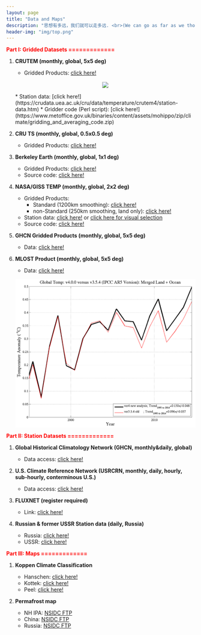 ```yaml
---
layout: page
title: "Data and Maps"
description: "思想有多远，我们就可以走多远. <br>(We can go as far as we thought)"
header-img: "img/top.png"
---
```


<span style="color:red">**Part I: Gridded Datasets =============**</span>

1. **CRUTEM (monthly, global, 5x5 deg)**

	* Gridded Products: [click here!](https://crudata.uea.ac.uk/cru/data/temperature/)
	<center>
    <p><img src="https://www.metoffice.gov.uk/hadobs/hadcrut4/data/current/web_figures/anomalies.png" align="center"></p>
	</center>
	* Station data: [click here!](https://crudata.uea.ac.uk/cru/data/temperature/crutem4/station-data.htm)
	* Gridder code (Perl script): [click here!](https://www.metoffice.gov.uk/binaries/content/assets/mohippo/zip/climate/gridding_and_averaging_code.zip)

1.	**CRU TS (monthly, global, 0.5x0.5 deg)**
	
	* Gridded Products: [click here!](https://crudata.uea.ac.uk/cru/data/hrg/)

1.	**Berkeley Earth (monthly, global, 1x1 deg)**

	* Gridded Products: [click here!](http://berkeleyearth.org/data/)
	* Source code: [click here!](http://berkeleyearth.org/analysis-code/)

1. **NASA/GISS TEMP (monthly, global, 2x2 deg)**

	* Gridded Products:
		* Standard (1200km smoothing): [click here!](https://data.giss.nasa.gov/pub/gistemp/gistemp1200_ERSSTv5.nc.gz)
		* non-Standard (250km smoothing, land only): [click here!](https://data.giss.nasa.gov/pub/gistemp/gistemp250.nc.gz)
	* Station data: [click here!](https://data.giss.nasa.gov/gistemp/stdata/v3.mean_GISS_homogenized.zip) or [click here for visual selection](https://data.giss.nasa.gov/gistemp/stdata/)
	* Source code: [click here!](https://data.giss.nasa.gov/gistemp/sources_v3/)

1. **GHCN Gridded Products (monthly, global, 5x5 deg)**

	* Data: [click here!](https://www.ncdc.noaa.gov/temp-and-precip/ghcn-gridded-products/)

1. **MLOST Product (monthly, global, 5x5 deg)**

	* Data: [click here!]()
	<center>
    <p><img src="img/global-temperature-anomaly-time-series-and-trends.png" align="center"></p>
	</center>
	
<span style="color:red">**Part II: Station Datasets =============**</span>

1.	**Global Historical Climatology Network (GHCN, monthly&daily, global)**

	* Data access: [click here!](https://www.ncdc.noaa.gov/data-access/land-based-station-data/land-based-datasets/global-historical-climatology-network-ghcn)

1.	**U.S. Climate Reference Network (USRCRN, monthly, daily, hourly, sub-hourly, conterminous U.S.)**

	* Data access: [click here!](https://www.ncdc.noaa.gov/crn/qcdatasets.html)

1.	**FLUXNET (register required)**

	* Link: [click here!](http://fluxnet.fluxdata.org/data/)

1.	**Russian & former USSR Station data (daily, Russia)**

	* Russia: [click here!](http://cdiac.ess-dive.lbl.gov/ftp/russia_daily/)
	* USSR: [click here!](http://cdiac.ess-dive.lbl.gov/ftp/ndp040/)
	
<span style="color:red">**Part III: Maps =============**

1. **Koppen Climate Classification**
	
	* Hanschen: [click here!](http://hanschen.org/koppen/)
	* Kottek: [click here!](http://koeppen-geiger.vu-wien.ac.at/present.htm)
	* Peel: [click here!](https://www.hydrol-earth-syst-sci.net/11/1633/2007/hess-11-1633-2007-supplement.zip)
	
1. **Permafrost map**

	* NH IPA: [NSIDC FTP](ftp://sidads.colorado.edu/pub/DATASETS/fgdc/ggd318_map_circumarctic/)
	* China: [NSIDC FTP](ftp://sidads.colorado.edu/pub/DATASETS/fgdc/ggd603_pf_maps_china/)
	* Russia: [NSIDC FTP](ftp://sidads.colorado.edu/pub/DATASETS/fgdc/ggd600_russia_pf_maps/)